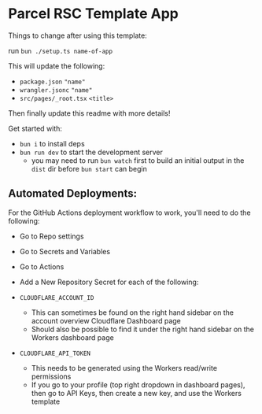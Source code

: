 # Parcel RSC Template App

Things to change after using this template:

run `bun ./setup.ts name-of-app`

This will update the following:

- `package.json` `"name"`
- `wrangler.jsonc` `"name"`
- `src/pages/_root.tsx` `<title>`

Then finally update this readme with more details!

Get started with:

- `bun i` to install deps
- `bun run dev` to start the development server
  - you may need to run `bun watch` first to build an initial output in the `dist` dir before `bun start` can begin

## Automated Deployments:

For the GitHub Actions deployment workflow to work, you'll need to do the following:

- Go to Repo settings
- Go to Secrets and Variables
- Go to Actions
- Add a New Repository Secret for each of the following:

- `CLOUDFLARE_ACCOUNT_ID`
  - This can sometimes be found on the right hand sidebar on the account overview Cloudflare Dashboard page
  - Should also be possible to find it under the right hand sidebar on the Workers dashboard page
- `CLOUDFLARE_API_TOKEN`
  - This needs to be generated using the Workers read/write permissions
  - If you go to your profile (top right dropdown in dashboard pages), then go to API Keys, then create a new key, and use the Workers template
